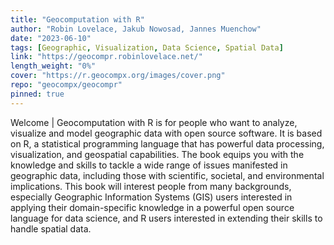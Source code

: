 ```yaml
---
title: "Geocomputation with R"
author: "Robin Lovelace, Jakub Nowosad, Jannes Muenchow"
date: "2023-06-10"
tags: [Geographic, Visualization, Data Science, Spatial Data]
link: "https://geocompr.robinlovelace.net/"
length_weight: "0%"
cover: "https://r.geocompx.org/images/cover.png"
repo: "geocompx/geocompr"
pinned: true
---
```


Welcome | Geocomputation with R is for people who want to analyze, visualize and model geographic data with open source software. It is based on R, a statistical programming language that has powerful data processing, visualization, and geospatial capabilities. The book equips you with the knowledge and skills to tackle a wide range of issues manifested in geographic data, including those with scientific, societal, and environmental implications. This book will interest people from many backgrounds, especially Geographic Information Systems (GIS) users interested in applying their domain-specific knowledge in a powerful open source language for data science, and R users interested in extending their skills to handle spatial data.
